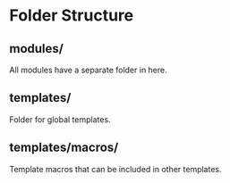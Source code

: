 Folder Structure
================

modules/
--------

All modules have a separate folder in here.

templates/
----------

Folder for global templates.

templates/macros/
-----------------

Template macros that can be included in other templates.

